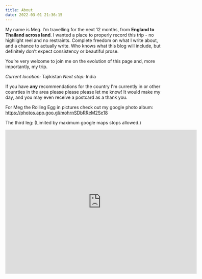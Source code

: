 ```yaml
---
title: About
date: 2022-03-01 21:36:15
---
```

My name is Meg. I’m travelling for the next 12 months, from **England to Thailand across land**. I wanted a place to properly record this trip - no highlight reel and no restraints. Complete freedom on what I write about, and a chance to actually write. Who knows what this blog will include, but definitely don’t expect consistency or beautiful prose. 

You’re very welcome to join me on the evolution of this page and, more importantly, my trip.

*Current location:* Tajikistan
*Next stop:* India

If you have **any** recommendations for the country I'm currently in or other counrties in the area please please please let me know! It would make my day, and you may even receive a postcard as a thank you.

For Meg the Rolling Egg in pictures check out my google photo album: https://photos.app.goo.gl/mohrnSDbRReM2Se18

The third leg: 
(Limited by maximum google maps stops allowed.)
<iframe src="https://www.google.com/maps/embed?pb=!1m64!1m12!1m3!1d11885082.000229526!2d56.23603951566028!3d43.34290277746387!2m3!1f0!2f0!3f0!3m2!1i1024!2i768!4f13.1!4m49!3e2!4m5!1s0x41b4321732bc75d7%3A0x7614e1e6630a7769!2sAktau!3m2!1d43.6588079!2d51.1974563!4m5!1s0x418b65d238330c31%3A0x28feee2209fd6219!2sAralsk!3m2!1d46.803197!2d61.6639055!4m5!1s0x38836e7d16c5cbab%3A0x3d44668fad986d76!2sAlmaty!3m2!1d43.2220146!2d76.8512485!4m5!1s0x38879f797c326131%3A0x3bd31b97f61e83c2!2sJyrgalan%2C%20Kyrgyzstan!3m2!1d42.6043933!2d79.02754519999999!4m5!1s0x38ae8b0cc379e9c3%3A0xa5a9323b4aa5cb98!2sTashkent%2C%20Uzbekistan!3m2!1d41.299495799999995!2d69.2400734!4m5!1s0x38b5d16fd27bf89b%3A0xddf9378ddea1fd44!2sDushanbe%2C%20Tajikistan!3m2!1d38.5597722!2d68.7870384!4m5!1s0x3f4d191960077df7%3A0x487636d9d13f2f57!2sSamarkand%2C%20Uzbekistan!3m2!1d39.627012!2d66.9749731!4m5!1s0x41dfa413ffe48cf9%3A0xcd75f47f7a6dc0cd!2sKhiva%2C%20Uzbekistan!3m2!1d41.3895075!2d60.3414529!5e0!3m2!1sen!2skz!4v1671118820285!5m2!1sen!2skz" width="600" height="450" style="border:0;" allowfullscreen="" loading="lazy" referrerpolicy="no-referrer-when-downgrade"></iframe>